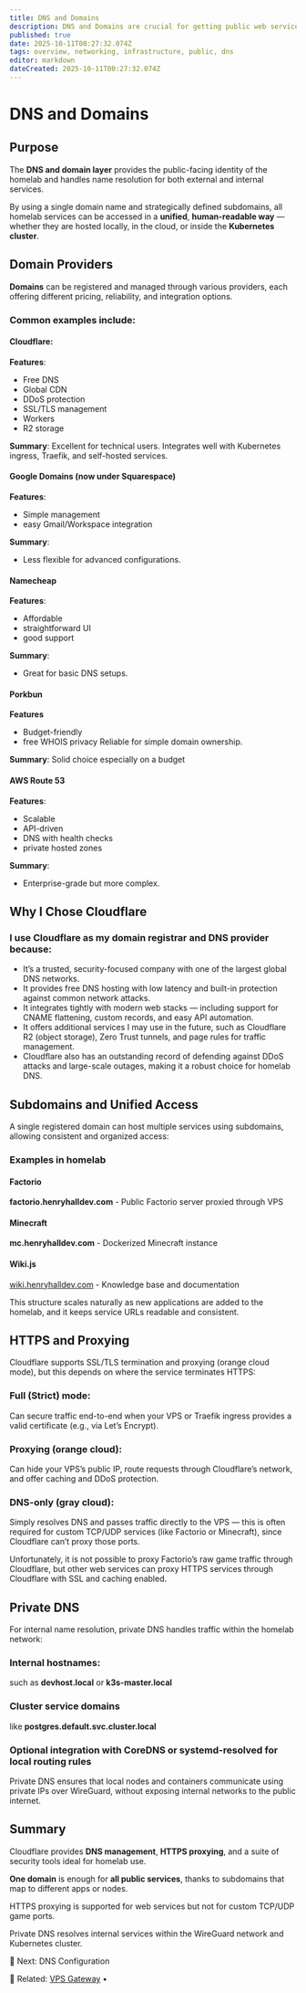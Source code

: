 ```yaml
---
title: DNS and Domains
description: DNS and Domains are crucial for getting public web services easily available to end users
published: true
date: 2025-10-11T00:27:32.074Z
tags: overview, networking, infrastructure, public, dns
editor: markdown
dateCreated: 2025-10-11T00:27:32.074Z
---
```


# DNS and Domains

## Purpose

The **DNS and domain layer** provides the public-facing identity of the homelab and handles name resolution for both external and internal services.

By using a single domain name and strategically defined subdomains, all homelab services can be accessed in a **unified**, **human-readable way** — whether they are hosted locally, in the cloud, or inside the **Kubernetes cluster**.

## Domain Providers

**Domains** can be registered and managed through various providers, each offering different pricing, reliability, and integration options.
### Common examples include:
#### Cloudflare:	
**Features**:
* Free DNS 
* Global CDN
* DDoS protection 
* SSL/TLS management
* Workers
* R2 storage

**Summary**:
Excellent for technical users. Integrates well with Kubernetes ingress, Traefik, and self-hosted services.
#### Google Domains (now under Squarespace)	
**Features**: 
* Simple management
* easy Gmail/Workspace integration	

**Summary**:
* Less flexible for advanced configurations.
#### Namecheap
**Features**:
* Affordable 
* straightforward UI
* good support	

**Summary**:
* Great for basic DNS setups.
#### Porkbun	
**Features** 
* Budget-friendly
* free WHOIS privacy	Reliable for simple domain ownership.

**Summary**:
Solid choice especially on a budget
#### AWS Route 53	
**Features**:
* Scalable
* API-driven 
* DNS with health checks
* private hosted zones	

**Summary**:
* Enterprise-grade but more complex.
## Why I Chose Cloudflare

### I use Cloudflare as my domain registrar and DNS provider because:
* It’s a trusted, security-focused company with one of the largest global DNS networks.
* It provides free DNS hosting with low latency and built-in protection against common network attacks.
* It integrates tightly with modern web stacks — including support for CNAME flattening, custom records, and easy API automation.
* It offers additional services I may use in the future, such as Cloudflare R2 (object storage), Zero Trust tunnels, and page rules for traffic management.
* Cloudflare also has an outstanding record of defending against DDoS attacks and large-scale outages, making it a robust choice for homelab DNS.

## Subdomains and Unified Access
A single registered domain can host multiple services using subdomains, allowing consistent and organized access:

### Examples in homelab
#### Factorio	
**factorio.henryhalldev.com** - Public Factorio server proxied through VPS
#### Minecraft	
**mc.henryhalldev.com** - Dockerized Minecraft instance
#### Wiki.js	
[wiki.henryhalldev.com](https://wiki.henryhalldev.com) - 	Knowledge base and documentation

This structure scales naturally as new applications are added to the homelab, and it keeps service URLs readable and consistent.

## HTTPS and Proxying

Cloudflare supports SSL/TLS termination and proxying (orange cloud mode), but this depends on where the service terminates HTTPS:

### Full (Strict) mode: 
Can secure traffic end-to-end when your VPS or Traefik ingress provides a valid certificate (e.g., via Let’s Encrypt).

### Proxying (orange cloud): 
Can hide your VPS’s public IP, route requests through Cloudflare’s network, and offer caching and DDoS protection.

### DNS-only (gray cloud): 
Simply resolves DNS and passes traffic directly to the VPS — this is often required for custom TCP/UDP services (like Factorio or Minecraft), since Cloudflare can’t proxy those ports.

Unfortunately, it is not possible to proxy Factorio’s raw game traffic through Cloudflare, but other web services can proxy HTTPS services through Cloudflare with SSL and caching enabled.

## Private DNS
For internal name resolution, private DNS handles traffic within the homelab network:

### Internal hostnames: 
such as **devhost.local** or **k3s-master.local**

### Cluster service domains 
like **postgres.default.svc.cluster.local**

### Optional integration with CoreDNS or systemd-resolved for local routing rules

Private DNS ensures that local nodes and containers communicate using private IPs over WireGuard, without exposing internal networks to the public internet.

## Summary

Cloudflare provides **DNS management**, **HTTPS proxying**, and a suite of security tools ideal for homelab use.

**One domain** is enough for **all public services**, thanks to subdomains that map to different apps or nodes.

HTTPS proxying is supported for web services but not for custom TCP/UDP game ports.

Private DNS resolves internal services within the WireGuard network and Kubernetes cluster.

🔗 Next: DNS Configuration

🔗 Related: [VPS Gateway](./vps)
 •